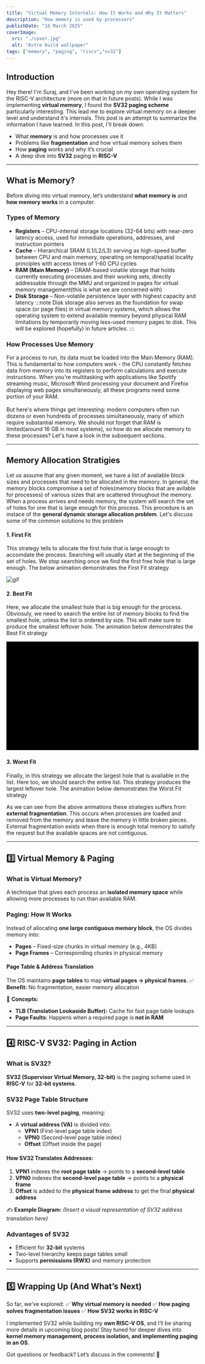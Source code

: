 ```yaml
---
title: "Virtual Memory Internals: How It Works and Why It Matters"
description: "How memory is used by processors"
publishDate: "16 March 2025"
coverImage:
  src: "./cover.jpg"
  alt: "Astro build wallpaper"
tags: ["memory", "paging", "riscv","sv32"]
---
```

## Introduction
Hey there! I'm Suraj, and I've been working on my own operating system for the RISC-V architecture (more on that in future posts). While I was implementing **virtual memory**, I found the **SV32 paging scheme** particularly interesting. This lead me to explore virtual memory on a deeper level and understand it's internals. This post is an attempt to summarize the information I have learned.
In this post, I'll break down:
- What **memory** is and how processes use it
- Problems like **fragmentation** and how virtual memory solves them
- How **paging** works and why it’s crucial
- A deep dive into **SV32** paging in **RISC-V**

---

## What is Memory?
Before diving into virtual memory, let’s understand **what memory is** and **how memory works** in a computer.



### **Types of Memory**
- **Registers** – CPU-internal storage locations (32-64 bits) with near-zero latency access, used for immediate operations, addresses, and instruction pointers
- **Cache** – Hierarchical SRAM (L1/L2/L3) serving as high-speed buffer between CPU and main memory, operating on temporal/spatial locality principles with access times of 1-60 CPU cycles
- **RAM (Main Memory)** – DRAM-based volatile storage that holds currently executing processes and their working sets, directly addressable through the MMU and organized in pages for virtual memory management(this is what we are concerned with)
- **Disk Storage** – Non-volatile persistence layer with highest capacity and latency 
:::note
Disk storage also serves as the foundation for swap space (or page files) in virtual memory systems, which allows the operating system to extend available memory beyond physical RAM limitations by temporarily moving less-used memory pages to disk. This will be explored (hopefully) in future articles.
:::

### **How Processes Use Memory**

For a process to run, its data must be loaded into the Main Memory (RAM). This is fundamental to how computers work - the CPU constantly fetches data from memory into its registers to perform calculations and execute instructions. When you're multitasking with applications like Spotify streaming music, Microsoft Word processing your document and Firefox displaying web pages simultaneously, all these programs need some portion of your RAM.<br><br>
But here's where things get interesting: modern computers often run dozens or even hundreds of processes simultaneously, many of which require substantial memory. We should not forget that RAM is limited(around 16 GB in most systems), so how do we allocate memory to these processes? Let's have a look in the subsequent sections.

---

## Memory Allocation Stratigies
Let us assume that any given moment, we have a list of available block sizes and processes that need to be allocated in the memory. 
In general, the memory blocks compromise a set of holes(memory blocks that are avilable for processes) of various sizes that are scattered throughout the memory. When a process arrives and needs memory, the system wlll search the set of holes for one that is large enough for this process. This procedure is an instace of the **general dynamic storage allocation problem**. Let's discuss some of the common solutions to this problem
#### 1. First Fit
This strategy tells to allocate the first hole that is large enough to accomdate the process. Searching will usually start at the beginning of the set of holes. We stop searching once we find the first free hole that is large enough. The below animation demonstrates the First Fit strategy

![gif](/first_fit.gif)

#### 2. Best Fit
Here, we allocate the smallest hole that is big enough for the process. Obviosuly, we need to search the entire list of memory blocks to find the smallest hole, unless the list is ordered by size. This will make sure to produce the smallest leftover hole. The animation below demonstrates the Best Fit strategy

![gif](/best_fit.gif)

#### 3. Worst Fit
Finally, in this strategy we allocate the largest hole that is available in the list. Here too, we should search the entire list. This strategy produces the largest leftover hole. The animation below demonstrates the Worst Fit strategy


As we can see from the above animations these strategies suffers from **external fragmentation**. This occurs when processes are loaded and removed from the memory and leave the memory in little broken pieces. External fragmentation exists when there is enough total memory to satisfy the request but the available spaces are not contiguous.


---

## 3️⃣ Virtual Memory & Paging
### **What is Virtual Memory?**
A technique that gives each process an **isolated memory space** while allowing more processes to run than available RAM.

### **Paging: How It Works**
Instead of allocating **one large contiguous memory block**, the OS divides memory into:
- **Pages** – Fixed-size chunks in virtual memory (e.g., 4KB)
- **Page Frames** – Corresponding chunks in physical memory

#### **Page Table & Address Translation**
The OS maintains **page tables** to map **virtual pages → physical frames**.
✅ **Benefit:** No fragmentation, easier memory allocation

📌 **Concepts:**
- **TLB (Translation Lookaside Buffer):** Cache for fast page table lookups
- **Page Faults:** Happens when a required page is **not in RAM**

---

## 4️⃣ RISC-V SV32: Paging in Action
### **What is SV32?**
**SV32 (Supervisor Virtual Memory, 32-bit)** is the paging scheme used in **RISC-V** for **32-bit systems**.

### **SV32 Page Table Structure**
SV32 uses **two-level paging**, meaning:
- A **virtual address (VA)** is divided into:
  - **VPN1** (First-level page table index)
  - **VPN0** (Second-level page table index)
  - **Offset** (Offset inside the page)

#### **How SV32 Translates Addresses:**
1. **VPN1** indexes the **root page table** → points to a **second-level table**
2. **VPN0** indexes the **second-level page table** → points to a **physical frame**
3. **Offset** is added to the **physical frame address** to get the final **physical address**

✍ **Example Diagram:**
*(Insert a visual representation of SV32 address translation here)*

### **Advantages of SV32**
- Efficient for **32-bit** systems
- Two-level hierarchy keeps page tables small
- Supports **permissions (RWX)** and memory protection

---

## 5️⃣ Wrapping Up (And What’s Next)
So far, we've explored:
✅ **Why virtual memory is needed**
✅ **How paging solves fragmentation issues**
✅ **How SV32 works in RISC-V**

I implemented SV32 while building my **own RISC-V OS**, and I’ll be sharing more details in upcoming blog posts! Stay tuned for deeper dives into **kernel memory management, process isolation, and implementing paging in an OS**.

Got questions or feedback? Let’s discuss in the comments! 🚀